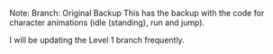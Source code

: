 Note:
Branch: Original Backup
This has the backup with the code for character animations (idle (standing), run and jump).

I will be updating the Level 1 branch frequently. 
